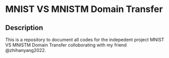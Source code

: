 # MNIST VS MNISTM Domain Transfer

## Description
This is a repository to document all codes for the indepedent project MNIST VS MNISTM Domain Transfer colloborating with my friend @zhihanyang2022. 
